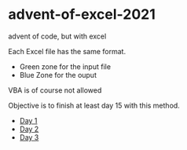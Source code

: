 # advent-of-excel-2021
advent of code, but with excel

Each Excel file has the same format.
- Green zone for the input file
- Blue Zone for the ouput

VBA is of course not allowed

Objective is to finish at least day 15 with this method.

- [Day 1](https://github.com/JulesMalard30/advent-of-excel-2021/blob/main/day-01.xlsx)
- [Day 2](https://github.com/JulesMalard30/advent-of-excel-2021/blob/main/day-02.xlsx)
- [Day 3](https://github.com/JulesMalard30/advent-of-excel-2021/blob/main/day-03.xlsx)
